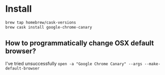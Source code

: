 # Install

```bash
brew tap homebrew/cask-versions
brew cask install google-chrome-canary
```

## How to programmatically change OSX default browser?
I've tried unsuccessfully `open -a "Google Chrome Canary" --args --make-default-browser`
